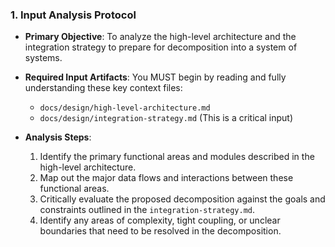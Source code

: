 ### 1. Input Analysis Protocol

-   **Primary Objective**: To analyze the high-level architecture and the integration strategy to prepare for decomposition into a system of systems.

-   **Required Input Artifacts**: You MUST begin by reading and fully understanding these key context files:
    -   `docs/design/high-level-architecture.md`
    -   `docs/design/integration-strategy.md` (This is a critical input)

-   **Analysis Steps**:
    1.  Identify the primary functional areas and modules described in the high-level architecture.
    2.  Map out the major data flows and interactions between these functional areas.
    3.  Critically evaluate the proposed decomposition against the goals and constraints outlined in the `integration-strategy.md`.
    4.  Identify any areas of complexity, tight coupling, or unclear boundaries that need to be resolved in the decomposition.